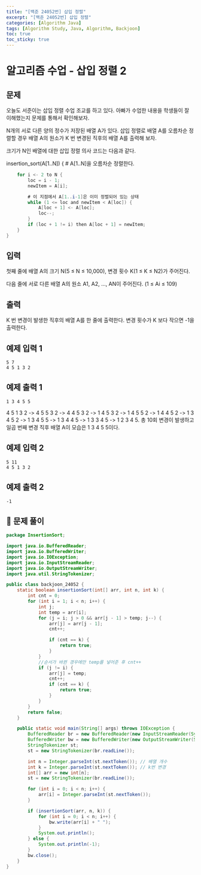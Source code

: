 ```yaml
---
title: "[백준 24052번] 삽입 정렬"
excerpt: "[백준 24052번] 삽입 정렬"
categories: [Algorithm Java]
tags: [Algorithm Study, Java, Algorithm, Backjoon]
toc: true
toc_sticky: true
---
```


# 알고리즘 수업 - 삽입 정렬 2

## 문제

오늘도 서준이는 삽입 정렬 수업 조교를 하고 있다. 아빠가 수업한 내용을 학생들이 잘 이해했는지 문제를 통해서 확인해보자.

N개의 서로 다른 양의 정수가 저장된 배열 A가 있다. 삽입 정렬로 배열 A를 오름차순 정렬할 경우 배열 A의 원소가 K 번 변경된 직후의 배열 A를 출력해 보자.

크기가 N인 배열에 대한 삽입 정렬 의사 코드는 다음과 같다.

insertion_sort(A[1..N]) { # A[1..N]을 오름차순 정렬한다.

```java
    for i <- 2 to N {
        loc = i - 1;
        newItem = A[i];

        # 이 지점에서 A[1..i-1]은 이미 정렬되어 있는 상태
        while (1 <= loc and newItem < A[loc]) {
            A[loc + 1] <- A[loc];
            loc--;
        }
        if (loc + 1 != i) then A[loc + 1] = newItem;
    }
}
```

## 입력

첫째 줄에 배열 A의 크기 N(5 ≤ N ≤ 10,000), 변경 횟수 K(1 ≤ K ≤ N2)가 주어진다.

다음 줄에 서로 다른 배열 A의 원소 A1, A2, ..., AN이 주어진다. (1 ≤ Ai ≤ 109)

## 출력

K 번 변경이 발생한 직후의 배열 A를 한 줄에 출력한다. 변경 횟수가 K 보다 작으면 -1을 출력한다.

## 예제 입력 1

```
5 7
4 5 1 3 2
```

## 예제 출력 1

```
1 3 4 5 5
```

4 5 1 3 2 -> 4 5 5 3 2 -> 4 4 5 3 2 -> 1 4 5 3 2 -> 1 4 5 5 2 -> 1 4 4 5 2 -> 1 3 4 5 2 -> 1 3 4 5 5 -> 1 3 4 4 5 -> 1 3 3 4 5 -> 1 2 3 4 5. 총 10회 변경이 발생하고 일곱 번째 변경 직후 배열 A이 모습은 1 3 4 5 5이다.

## 예제 입력 2

```
5 11
4 5 1 3 2
```

## 예제 출력 2

```
-1
```

## 📌 문제 풀이

```java
package InsertionSort;

import java.io.BufferedReader;
import java.io.BufferedWriter;
import java.io.IOException;
import java.io.InputStreamReader;
import java.io.OutputStreamWriter;
import java.util.StringTokenizer;

public class backjoon_24052 {
    static boolean insertionSort(int[] arr, int n, int k) {
        int cnt = 0;
        for (int i = 1; i < n; i++) {
            int j;
            int temp = arr[i];
            for (j = i; j > 0 && arr[j - 1] > temp; j--) {
                arr[j] = arr[j - 1];
                cnt++;

                if (cnt == k) {
                    return true;
                }
            }
            //순서가 바뀐 경우에만 temp를 넣어준 후 cnt++
            if (j != i) {
                arr[j] = temp;
                cnt++;
                if (cnt == k) {
                    return true;
                }
            }
        }
        return false;
    }

    public static void main(String[] args) throws IOException {
        BufferedReader br = new BufferedReader(new InputStreamReader(System.in));
        BufferedWriter bw = new BufferedWriter(new OutputStreamWriter(System.out));
        StringTokenizer st;
        st = new StringTokenizer(br.readLine());

        int n = Integer.parseInt(st.nextToken()); // 배열 개수
        int k = Integer.parseInt(st.nextToken()); // k번 변경
        int[] arr = new int[n];
        st = new StringTokenizer(br.readLine());

        for (int i = 0; i < n; i++) {
            arr[i] = Integer.parseInt(st.nextToken());
        }

        if (insertionSort(arr, n, k)) {
            for (int i = 0; i < n; i++) {
                bw.write(arr[i] + " ");
            }
            System.out.println();
        } else {
            System.out.println(-1);
        }
        bw.close();
    }
}
```

